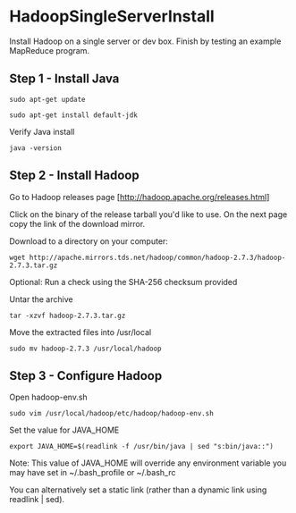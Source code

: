 # HadoopSingleServerInstall

Install Hadoop on a single server or dev box. Finish by testing an example MapReduce program.

## Step 1 - Install Java

```
sudo apt-get update
```

```
sudo apt-get install default-jdk
```

Verify Java install

```
java -version
```

## Step 2 - Install Hadoop

Go to Hadoop releases page
[http://hadoop.apache.org/releases.html]

Click on the binary of the release tarball you'd like to use. On the next page copy the link of the download mirror.

Download to a directory on your computer:
```
wget http://apache.mirrors.tds.net/hadoop/common/hadoop-2.7.3/hadoop-2.7.3.tar.gz
```

Optional: Run a check using the SHA-256 checksum provided

Untar the archive
```
tar -xzvf hadoop-2.7.3.tar.gz
```

Move the extracted files into /usr/local
```
sudo mv hadoop-2.7.3 /usr/local/hadoop
```
## Step 3 - Configure Hadoop
Open hadoop-env.sh

```
sudo vim /usr/local/hadoop/etc/hadoop/hadoop-env.sh
```

Set the value for JAVA_HOME
```
export JAVA_HOME=$(readlink -f /usr/bin/java | sed "s:bin/java::")
```

Note: This value of JAVA_HOME will override any environment variable you may have set in ~/.bash_profile or ~/.bash_rc

You can alternatively set a static link (rather than a dynamic link using readlink | sed).




```
